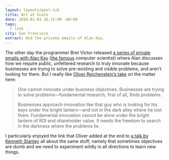 ```yaml
---
layout: layouts/post.njk
title: Art at Scale
date: 2018-01-01 16:15:00 -08:00
tags:
  - link
city: San Francisco
extract: And the private emails of Alan Kay.
---
```


The other day the programmer Bret Victor released [a series of private emails with Alan Kay](http://worrydream.com/2017-12-30-alan/) ([the famous](https://en.wikipedia.org/wiki/Alan_Kay) computer scientist) where Alan discusses how we require public, unfettered research to truly innovate because businesses are trying to solve pre-existing and visible problems, and aren’t looking for them. But I really like [Oliver Reichenstein’s take](https://ia.net/topics/innovation-as-art-at-scale/) on the matter here:

> One cannot innovate under business objectives. Businesses are trying to solve problems—fundamental research, first of all, finds problems.
>
> Businesses approach innovation like that guy who is looking for his keys under the bright lantern—and not in the dark alley where he lost them. Fundamental innovation cannot be done under the bright lantern of ROI and shareholder value. It needs the freedom to search in the darkness where the problems lie.

I particularly enjoyed the link that Oliver added at the end to [a talk by Kenneth Stanley](https://www.youtube.com/watch?v=dXQPL9GooyI&feature=youtu.be) all about the same stuff, namely that sometimes objectives are dumb and we need to experiment wildly in all directions to learn new things.
